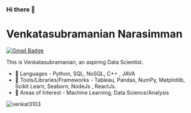     
### Hi there 👋



# Venkatasubramanian Narasimman
[![Gmail Badge](https://img.shields.io/badge/-n.venkat3103@gmail.com-c14438?style=flat-square&logo=Gmail&logoColor=white&link=mailto:n.venkat3013@gmail.com)](mailto:n.venkat3103@gmail.com)


This is Venkatasubramanian, an aspiring Data Scientist.

- 🌱 Languages - Python, SQL, NoSQL, C++ , JAVA 
- 🌱 Tools/Libraries/Frameworks - Tableau, Pandas, NumPy, Matplotlib, Scikit Learn, Seaborn, NodeJs , ReactJs.
- 🌱 Areas of Interest - Machine Learning, Data Science/Analysis

<p align="left"><img src="https://github-readme-stats.vercel.app/api?username=venkat3103&show_icons=true" alt="venkat3103" /></p>




 








